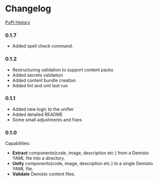 # Changelog

[PyPI History][1]

[1]: https://pypi.org/project/demisto-sdk/#history
### 0.1.7
* Added spell check command.


### 0.1.2
* Restructuring validation to support content packs
* Added secrets validation
* Added content bundle creation
* Added lint and unit test run

### 0.1.1

* Added new logic to the unifier
* Added detailed README
* Some small adjustments and fixes

### 0.1.0

Capabilities:
* **Extract** components(code, image, description etc.) from a Demisto YAML file into a directory.
* **Unify** components(code, image, description etc.) to a single Demisto YAML file.
* **Validate** Demisto content files.
